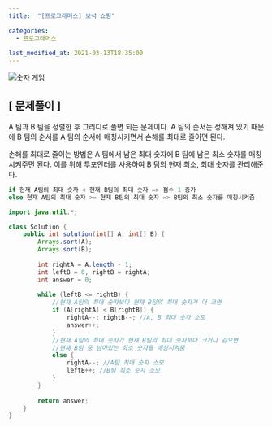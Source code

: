 ```yaml
---
title:  "[프로그래머스] 보석 쇼핑"

categories:
  - 프로그래머스
  
last_modified_at: 2021-03-13T18:35:00
---
```

 
[![숫자 게임](https://user-images.githubusercontent.com/53072057/111021089-5fb3eb00-840d-11eb-9bcd-caad740b5c32.JPG)](https://programmers.co.kr/learn/courses/30/lessons/12987#)  

<h2>[ 문제풀이 ]</h2>  
A 팀과 B 팀을 정렬한 후 그리디로 풀면 되는 문제이다. A 팀의 순서는 정해져 있기 때문에 B 팀의 순서를 A 팀의 순서에 매칭시키면서 손해를 최대로 줄이면 된다.  

손해를 최대로 줄이는 방법은 A 팀에서 남은 최대 숫자에 B 팀에 남은 최소 숫자를 매칭시켜주면 된다. 이를 위해 투포인터를 사용하여 B 팀의 현재 최소, 최대 숫자를 관리해준다.  

```java
if 현재 A팀의 최대 숫자 < 현재 B팀의 최대 숫자 => 점수 1 증가
else 현재 A팀의 최대 숫자 >= 현재 B팀의 최대 숫자 => B팀의 최소 숫자를 매칭시켜줌 
```


```java
import java.util.*;

class Solution {
    public int solution(int[] A, int[] B) {
        Arrays.sort(A);
        Arrays.sort(B);
        
        int rightA = A.length - 1;
        int leftB = 0, rightB = rightA;
        int answer = 0;
        
        while (leftB <= rightB) {
            //현재 A팀의 최대 숫자보다 현재 B팀의 최대 숫자가 더 크면
            if (A[rightA] < B[rightB]) {
                rightA--; rightB--; //A, B 최대 숫자 소모
                answer++;
            } 
            //현재 A팀의 최대 숫자가 현재 B팀의 최대 숫자보다 크거나 같으면
            //현재 B팀 중 남아있는 최소 숫자를 매칭시켜줌
            else {
                rightA--; //A팀 최대 숫자 소모
                leftB++; //B팀 최소 숫자 소모
            }
        }
        
        return answer;
    }
}
```
